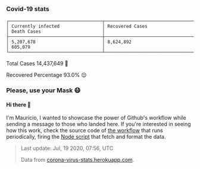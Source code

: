 
### Covid-19 stats

```
┌───────────────────────────────────┬───────────────────────────────────┬───────────────────────────────────┐
│ Currently infected                │ Recovered Cases                   │ Death Cases                       │
├───────────────────────────────────┼───────────────────────────────────┼───────────────────────────────────┤
│ 5,207,678                         │ 8,624,892                         │ 605,079                           │
└───────────────────────────────────┴───────────────────────────────────┴───────────────────────────────────┘
```

Total Cases 14,437,649 🦠

Recovered Percentage 93.0% 😌

### Please, use your Mask 😷

#### Hi there 👋
I'm Mauricio, I wanted to showcase the power of Github's workflow while sending a message to those who landed here.
If you're interested in seeing how this work, check the source code of [the workflow](https://github.com/mdottavio/mdottavio/blob/master/.github/workflows/updateReadme.yml) that runs periodically, firing
the [Node script](https://github.com/mdottavio/mdottavio/tree/covidstats) that fetch and format the data.

> Last update: Jul, 19 2020, 07:56, UTC
>
> Data from [corona-virus-stats.herokuapp.com](https://corona-virus-stats.herokuapp.com/api/v1/cases/general-stats).
